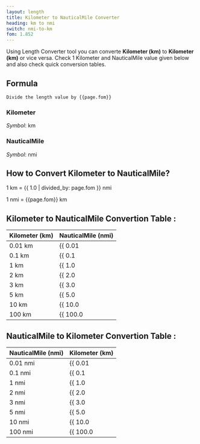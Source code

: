 ```yaml
---
layout: length
title: Kilometer to NauticalMile Converter
heading: km to nmi
switch: nmi-to-km
fom: 1.852
---
```


Using Length Converter tool you can converte **Kilometer (km)** to **Kilometer (km)** or vice versa. Check 1 Kilometer and NauticalMile value given below and also check quick conversion tables.

## Formula
`Divide the length value by {{page.fom}}`

### Kilometer
*Symbol*: km

### NauticalMile
*Symbol*: nmi

## How to Convert Kilometer to NauticalMile?
1 km = {{ 1.0 | divided_by: page.fom }} nmi

1 nmi = {{page.fom}} km

## Kilometer to NauticalMile Convertion Table :

| Kilometer (km) | NauticalMile (nmi) |
| ---- | ---- |
| 0.01 km | {{ 0.01 | divided_by: page.fom | round: 12 }} nmi |
| 0.1 km | {{ 0.1 | divided_by: page.fom | round: 12 }} nmi |
| 1 km | {{ 1.0 | divided_by: page.fom | round: 12 }} nmi |
| 2 km | {{ 2.0 | divided_by: page.fom | round: 12 }} nmi |
| 3 km | {{ 3.0 | divided_by: page.fom | round: 12 }} nmi |
| 5 km | {{ 5.0 | divided_by: page.fom | round: 12 }} nmi |
| 10 km | {{ 10.0 | divided_by: page.fom | round: 12 }} nmi |
| 100 km | {{ 100.0 | divided_by: page.fom | round: 12 }} nmi |

## NauticalMile to Kilometer Convertion Table :

| NauticalMile (nmi) | Kilometer (km) |
| ---- | ---- |
| 0.01 nmi | {{ 0.01 | times: page.fom | round: 12 }} km |
| 0.1 nmi | {{ 0.1 | times: page.fom | round: 12 }} km |
| 1 nmi | {{ 1.0 | times: page.fom | round: 12 }} km |
| 2 nmi | {{ 2.0 | times: page.fom | round: 12 }} km |
| 3 nmi | {{ 3.0 | times: page.fom | round: 12 }} km |
| 5 nmi | {{ 5.0 | times: page.fom | round: 12 }} km |
| 10 nmi | {{ 10.0 | times: page.fom | round: 12 }} km |
| 100 nmi | {{ 100.0 | times: page.fom | round: 12 }} km |

<script>
selectInput[8].selected = true
selectOutput[10].selected = true
</script>
